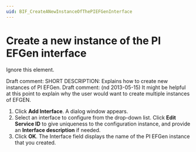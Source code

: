 ```yaml
---
uid: BIF_CreateANewInstanceOfThePIEFGenInterface
---
```


# Create a new instance of the PI EFGen interface

Ignore this element.

Draft comment: SHORT DESCRIPTION: Explains how to create new instances of PI EFGen.
Draft comment: (nd 2013-05-15) It might be helpful at this point to explain why the user would want to create multiple instances of EFGEN.

1. 	Click **Add Interface**. A dialog window appears.
2. 	Select an interface to configure from the drop-down list. Click **Edit Service ID** to give uniqueness to the configuration instance, and provide an **Interface description** if needed.
3. 	Click **OK**. The Interface field displays the name of the PI EFGen instance that you created.
